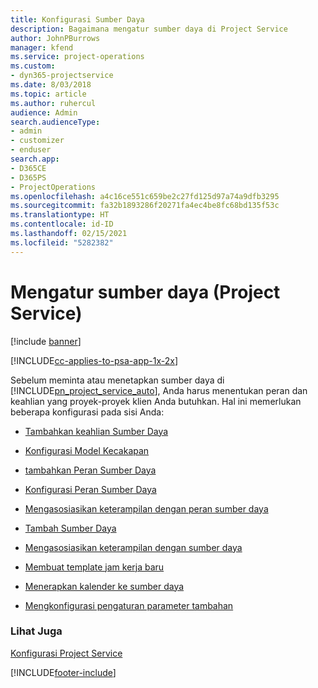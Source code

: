 ```yaml
---
title: Konfigurasi Sumber Daya
description: Bagaimana mengatur sumber daya di Project Service
author: JohnPBurrows
manager: kfend
ms.service: project-operations
ms.custom:
- dyn365-projectservice
ms.date: 8/03/2018
ms.topic: article
ms.author: ruhercul
audience: Admin
search.audienceType:
- admin
- customizer
- enduser
search.app:
- D365CE
- D365PS
- ProjectOperations
ms.openlocfilehash: a4c16ce551c659be2c27fd125d97a74a9dfb3295
ms.sourcegitcommit: fa32b1893286f20271fa4ec4be8fc68bd135f53c
ms.translationtype: HT
ms.contentlocale: id-ID
ms.lasthandoff: 02/15/2021
ms.locfileid: "5282382"
---
```

# <a name="set-up-resources-project-service"></a>Mengatur sumber daya (Project Service)

[!include [banner](../includes/psa-now-project-operations.md)]

[!INCLUDE[cc-applies-to-psa-app-1x-2x](../includes/cc-applies-to-psa-app-1x-2x.md)]

Sebelum meminta atau menetapkan sumber daya di [!INCLUDE[pn_project_service_auto](../includes/pn-project-service-auto.md)], Anda harus menentukan peran dan keahlian yang proyek-proyek klien Anda butuhkan. Hal ini memerlukan beberapa konfigurasi pada sisi Anda:  
  
-   [Tambahkan keahlian Sumber Daya](../psa/add-resource-skills.md)  
  
-   [Konfigurasi Model Kecakapan](../psa/set-up-proficiency-models.md)  
  
-   [tambahkan Peran Sumber Daya](../psa/add-resource-roles.md)  
  
-   [Konfigurasi Peran Sumber Daya](../psa/configure-resource-roles.md)  
  
-   [Mengasosiasikan keterampilan dengan peran sumber daya](../psa/associate-skills-with-resource-roles.md)  
  
-   [Tambah Sumber Daya](../psa/add-resources.md)  
  
-   [Mengasosiasikan keterampilan dengan sumber daya](../psa/associate-skills-with-resources.md)  
  
-   [Membuat template jam kerja baru](../psa/create-work-hours-template.md)  
  
-   [Menerapkan kalender ke sumber daya](../psa/apply-calendar-resource.md)  
  
-   [Mengkonfigurasi pengaturan parameter tambahan](../psa/configure-additional-parameters-settings.md)  
  
### <a name="see-also"></a>Lihat Juga  
 [Konfigurasi Project Service](../psa/configure.md)


[!INCLUDE[footer-include](../includes/footer-banner.md)]